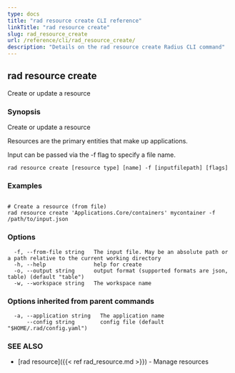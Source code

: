 ```yaml
---
type: docs
title: "rad resource create CLI reference"
linkTitle: "rad resource create"
slug: rad_resource_create
url: /reference/cli/rad_resource_create/
description: "Details on the rad resource create Radius CLI command"
---
```

## rad resource create

Create or update a resource

### Synopsis

Create or update a resource
		
Resources are the primary entities that make up applications.

Input can be passed via the -f flag to specify a file name.

```
rad resource create [resource type] [name] -f [inputfilepath] [flags]
```

### Examples

```

# Create a resource (from file)
rad resource create 'Applications.Core/containers' mycontainer -f /path/to/input.json
```

### Options

```
  -f, --from-file string   The input file. May be an absolute path or a path relative to the current working directory
  -h, --help               help for create
  -o, --output string      output format (supported formats are json, table) (default "table")
  -w, --workspace string   The workspace name
```

### Options inherited from parent commands

```
  -a, --application string   The application name
      --config string        config file (default "$HOME/.rad/config.yaml")
```

### SEE ALSO

* [rad resource]({{< ref rad_resource.md >}})	 - Manage resources

